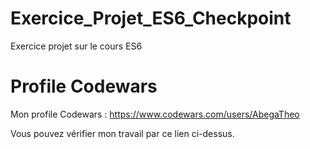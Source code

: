 # Exercice_Projet_ES6_Checkpoint
Exercice projet sur le cours ES6

# Profile Codewars

Mon profile Codewars : https://www.codewars.com/users/AbegaTheo

Vous pouvez vérifier mon travail par ce lien ci-dessus.
